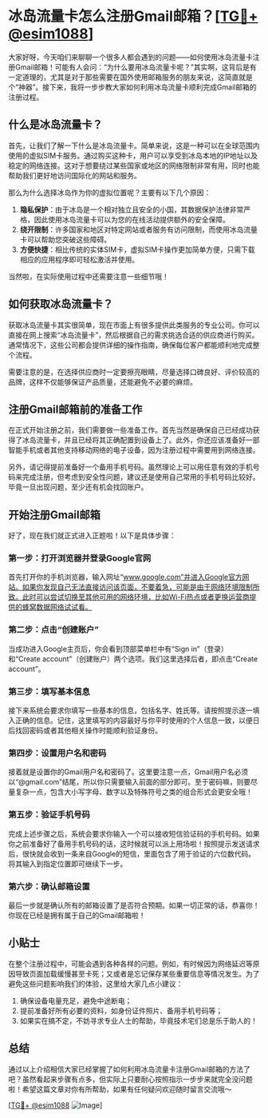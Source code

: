 # 冰岛流量卡怎么注册Gmail邮箱？[[TG💪+ @esim1088](https://t.me/s/esim1088)]

大家好呀，今天咱们来聊聊一个很多人都会遇到的问题——如何使用冰岛流量卡注册Gmail邮箱！可能有人会问：“为什么要用冰岛流量卡呢？”其实啊，这背后是有一定道理的，尤其是对于那些需要在国外使用邮箱服务的朋友来说，这简直就是个“神器”。接下来，我将一步步教大家如何利用冰岛流量卡顺利完成Gmail邮箱的注册过程。

## 什么是冰岛流量卡？

首先，让我们了解一下什么是冰岛流量卡。简单来说，这是一种可以在全球范围内使用的虚拟SIM卡服务。通过购买这种卡，用户可以享受到冰岛本地的IP地址以及稳定的网络连接。这对于想要绕过某些国家或地区的网络限制非常有用，同时也能帮助我们更好地访问国际化的网站和服务。

那么为什么选择冰岛作为你的虚拟位置呢？主要有以下几个原因：

1. **隐私保护**：由于冰岛是一个相对独立且安全的小国，其数据保护法律非常严格，因此使用冰岛流量卡可以为您的在线活动提供额外的安全保障。
2. **绕开限制**：许多国家和地区对特定网站或者服务有访问限制，而使用冰岛流量卡可以帮助您突破这些障碍。
3. **方便快捷**：相比传统的实体SIM卡，虚拟SIM卡操作更加简单方便，只需下载相应的应用程序即可轻松激活并使用。

当然啦，在实际使用过程中还需要注意一些细节哦！

## 如何获取冰岛流量卡？

获取冰岛流量卡其实很简单，现在市面上有很多提供此类服务的专业公司。你可以直接在网上搜索“冰岛流量卡”，然后根据自己的需求挑选合适的供应商进行购买。通常情况下，这些公司都会提供详细的操作指南，确保每位客户都能顺利地完成整个流程。

需要注意的是，在选择供应商时一定要擦亮眼睛，尽量选择口碑良好、评价较高的品牌，这样不仅能够保证产品质量，还能避免不必要的麻烦。

## 注册Gmail邮箱前的准备工作

在正式开始注册之前，我们需要做一些准备工作。首先当然是确保自己已经成功获得了冰岛流量卡，并且已经将其正确配置到设备上了。此外，你还应该准备好一部智能手机或者其他支持移动网络的电子设备，因为注册过程中需要用到网络连接。

另外，请记得提前准备好一个备用手机号码。虽然理论上可以用任意有效的手机号码来完成注册，但考虑到安全性问题，建议还是使用自己常用的手机号码比较好。毕竟一旦出现问题，至少还有机会找回账户。

## 开始注册Gmail邮箱

好了，现在我们就正式进入正题啦！以下是具体步骤：

### 第一步：打开浏览器并登录Google官网
首先打开你的手机浏览器，输入网址“www.google.com”并进入Google官方网站。如果你发现自己无法直接访问该页面，不要着急，可能是由于网络环境限制所致。此时可以尝试切换至其他可用的网络环境，比如Wi-Fi热点或者更换运营商提供的蜂窝数据网络试试看。

### 第二步：点击“创建账户”
当成功进入Google主页后，你会看到顶部菜单栏中有“Sign in”（登录）和“Create account”（创建账户）两个选项。我们这里选择后者，即点击“Create account”。

### 第三步：填写基本信息
接下来系统会要求你填写一些基本的信息，包括名字、姓氏等。请按照提示逐一填入正确的信息。记住，这里填写的内容最好与你平时使用的个人信息一致，以便日后找回密码或者其他相关操作时能顺利验证身份。

### 第四步：设置用户名和密码
接着就是设置你的Gmail用户名和密码了。这里要注意一点，Gmail用户名必须以“@gmail.com”结尾，所以你只需要输入前面的部分即可。至于密码嘛，则要尽量复杂一点，包含大小写字母、数字以及特殊符号之类的组合形式会更安全哦！

### 第五步：验证手机号码
完成上述步骤之后，系统会要求你输入一个可以接收短信验证码的手机号码。如果你之前准备好了备用手机号码的话，这时候就可以派上用场啦！按照提示发送请求后，很快就会收到一条来自Google的短信，里面包含了用于验证的六位数代码。将其输入到指定位置即可继续下一步。

### 第六步：确认邮箱设置
最后一步就是确认所有的邮箱设置了是否符合预期。如果一切正常的话，恭喜你！你现在已经是拥有属于自己的Gmail邮箱啦！

## 小贴士

在整个注册过程中，可能会遇到各种各样的问题。例如，有时候因为网络延迟等原因导致页面加载缓慢甚至卡死；又或者是忘记保存某些重要信息等情况发生。为了避免这些问题影响我们的体验，这里给大家几点小建议：

1. 确保设备电量充足，避免中途断电；
2. 提前准备好所有必要的资料，如身份证件照片、备用手机号码等；
3. 如果实在搞不定，不妨寻求专业人士的帮助，毕竟技术宅们总是乐于助人的！

## 总结

通过以上介绍相信大家已经掌握了如何利用冰岛流量卡注册Gmail邮箱的方法了吧？虽然看起来步骤有点多，但实际上只要耐心按照指示一步步来就完全没问题啦！希望这篇文章对你有所帮助，如果有任何疑问欢迎随时留言交流哦～

[[TG💪+ @esim1088](https://t.me/s/esim1088) ![Image](https://i.postimg.cc/4NQfJmqS/Snipaste-2025-05-13-00-14-12.png)]